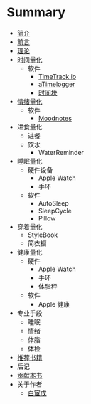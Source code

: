 # Summary

* [简介](README.md)
* [前言](preface.md)
* [理论](theory.md)
* [时间量化](time/readme.md)
    * 软件
        * [TimeTrack.io](time/timetrackio.md)
        * [aTimelogger](time/atimmelogger.md)
        * [时间块](time/timeblock.md)
* [情绪量化](emotion/readme.md)
    * 软件
        * [Moodnotes](emotion/moodnotes.md) 
* 进食量化
    * 进餐
    * 饮水
        * WaterReminder
* 睡眠量化
    * 硬件设备
        * Apple Watch
        * 手环
    * 软件
        * AutoSleep
        * SleepCycle
        * Pillow
* 穿着量化
    * StyleBook
    * 简衣橱
* 健康量化
    * 硬件
        * Apple Watch
        * 手环
        * 体脂秤
    * 软件
        * Apple 健康
* 专业手段
    * 睡眠
    * 情绪
    * 体脂
    * 体检
* [推荐书籍](books.md)
* 后记
* [贡献本书](contribute.md)
* 关于作者
    * [白宦成](authors/bestony.md)
